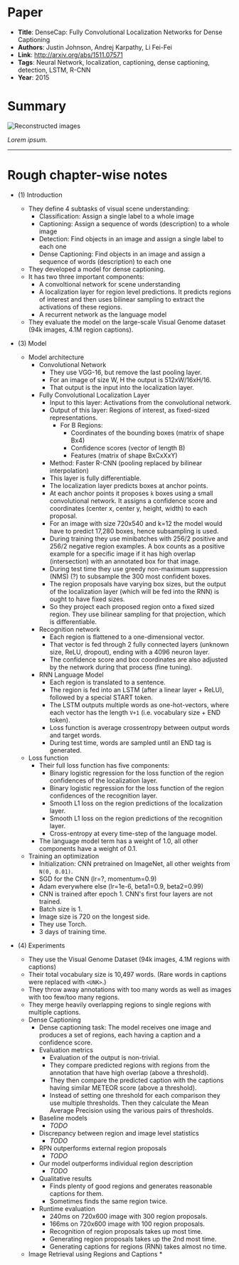 # Paper

* **Title**: DenseCap: Fully Convolutional Localization Networks for Dense Captioning
* **Authors**: Justin Johnson, Andrej Karpathy, Li Fei-Fei
* **Link**: http://arxiv.org/abs/1511.07571
* **Tags**: Neural Network, localization, captioning, dense captioning, detection, LSTM, R-CNN
* **Year**: 2015

# Summary

![Reconstructed images](images/DenseCap__reconstructed.png?raw=true "Reconstructed images")

*Lorem ipsum.*



--------------------

# Rough chapter-wise notes

* (1) Introduction
  * They define 4 subtasks of visual scene understanding:
    * Classification: Assign a single label to a whole image
    * Captioning: Assign a sequence of words (description) to a whole image
    * Detection: Find objects in an image and assign a single label to each one
    * Dense Captioning: Find objects in an image and assign a sequence of words (description) to each one
  * They developed a model for dense captioning.
  * It has two three important components:
    * A convoltional network for scene understanding
    * A localization layer for region level predictions. It predicts regions of interest and then uses bilinear sampling to extract the activations of these regions.
    * A recurrent network as the language model
  * They evaluate the model on the large-scale Visual Genome dataset (94k images, 4.1M region captions).

* (3) Model
  * Model architecture
    * Convolutional Network
      * They use VGG-16, but remove the last pooling layer.
      * For an image of size W, H the output is 512xW/16xH/16.
      * That output is the input into the localization layer.
    * Fully Convolutional Localization Layer
      * Input to this layer: Activations from the convolutional network.
      * Output of this layer: Regions of interest, as fixed-sized representations.
        * For B Regions:
          * Coordinates of the bounding boxes (matrix of shape Bx4)
          * Confidence scores (vector of length B)
          * Features (matrix of shape BxCxXxY)
      * Method: Faster R-CNN (pooling replaced by bilinear interpolation)
      * This layer is fully differentiable.
      * The localization layer predicts boxes at anchor points.
      * At each anchor points it proposes `k` boxes using a small convolutional network. It assigns a confidence score and coordinates (center x, center y, height, width) to each proposal.
      * For an image with size 720x540 and k=12 the model would have to predict 17,280 boxes, hence subsampling is used.
      * During training they use minibatches with 256/2 positive and 256/2 negative region examples. A box counts as a positive example for a specific image if it has high overlap (intersection) with an annotated box for that image.
      * During test time they use greedy non-maximum suppression (NMS) (?) to subsample the 300 most confident boxes.
      * The region proposals have varying box sizes, but the output of the localization layer (which will be fed into the RNN) is ought to have fixed sizes.
      * So they project each proposed region onto a fixed sized region. They use bilinear sampling for that projection, which is differentiable.
    * Recognition network
      * Each region is flattened to a one-dimensional vector.
      * That vector is fed through 2 fully connected layers (unknown size, ReLU, dropout), ending with a 4096 neuron layer.
      * The confidence score and box coordinates are also adjusted by the network during that process (fine tuning).
    * RNN Language Model
      * Each region is translated to a sentence.
      * The region is fed into an LSTM (after a linear layer + ReLU), followed by a special START token.
      * The LSTM outputs multiple words as one-hot-vectors, where each vector has the length `V+1` (i.e. vocabulary size + END token).
      * Loss function is average crossentropy between output words and target words.
      * During test time, words are sampled until an END tag is generated.
  * Loss function
    * Their full loss function has five components:
      * Binary logistic regression for the loss function of the region confidences of the localization layer.
      * Binary logistic regression for the loss function of the region confidences of the recognition layer.
      * Smooth L1 loss on the region predictions of the localization layer.
      * Smooth L1 loss on the region predictions of the recognition layer.
      * Cross-entropy at every time-step of the language model.
    * The language model term has a weight of 1.0, all other components have a weight of 0.1.
  * Training an optimization
    * Initialization: CNN pretrained on ImageNet, all other weights from `N(0, 0.01)`.
    * SGD for the CNN (lr=?, momentum=0.9)
    * Adam everywhere else (lr=1e-6, beta1=0.9, beta2=0.99)
    * CNN is trained after epoch 1. CNN's first four layers are not trained.
    * Batch size is 1.
    * Image size is 720 on the longest side.
    * They use Torch.
    * 3 days of training time.

* (4) Experiments
  * They use the Visual Genome Dataset (94k images, 4.1M regions with captions)
  * Their total vocabulary size is 10,497 words. (Rare words in captions were replaced with `<UNK>`.)
  * They throw away annotations with too many words as well as images with too few/too many regions.
  * They merge heavily overlapping regions to single regions with multiple captions.
  * Dense Captioning
    * Dense captioning task: The model receives one image and produces a set of regions, each having a caption and a confidence score.
    * Evaluation metrics
      * Evaluation of the output is non-trivial.
      * They compare predicted regions with regions from the annotation that have high overlap (above a threshold).
      * They then compare the predicted caption with the captions having similar METEOR score (above a threshold).
      * Instead of setting one threshold for each comparison they use multiple thresholds. Then they calculate the Mean Average Precision using the various pairs of thresholds.
    * Baseline models
      * *TODO*
    * Discrepancy between region and image level statistics
      * *TODO*
    * RPN outperforms external region proposals
      * *TODO*
    * Our model outperforms individual region description
      * *TODO*
    * Qualitative results
      * Finds plenty of good regions and generates reasonable captions for them.
      * Sometimes finds the same region twice.
    * Runtime evaluation
      * 240ms on 720x600 image with 300 region proposals.
      * 166ms on 720x600 image with 100 region proposals.
      * Recognition of region proposals takes up most time.
      * Generating region proposals takes up the 2nd most time.
      * Generating captions for regions (RNN) takes almost no time.
  * Image Retrieval using Regions and Captions
    * 

